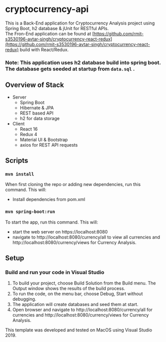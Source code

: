 # cryptocurrency-api
This is a Back-End application for Cryptocurrency Analysis project using Spring Boot, h2 database & jUnit for RESTful APIs. 
<br />
The Fron-End application can be found at [https://github.com/rmit-s3530196-avtar-singh/cryptocurrency-react-redux](https://github.com/rmit-s3530196-avtar-singh/cryptocurrency-react-redux) build with React/Redux.<br />
### Note: This application uses h2 database build into spring boot. The database gets seeded at startup from ```data.sql``` .

## Overview of Stack
- Server
  - Spring Boot
  - Hibernate & JPA
  - REST based API
  - h2 for data storage
- Client
  - React 16
  - Redux 4
  - Material UI & Bootstrap
  - axios for REST API requests

## Scripts
### ``` mvn install ```
When first cloning the repo or adding new dependencies, run this command. This will:
- Install dependencies from pom.xml
### ``` mvn spring-boot:run ```
To start the app, run this command. This will:
- start the web server on https://localhost:8080
- navigate to http://localhost:8080/currency/all to view all currencies and http://localhost:8080/currency/views for Currency Analysis.

## Setup
### Build and run your code in Visual Studio
1. To build your project, choose Build Solution from the Build menu. The Output window shows the results of the build process.
2. To run the code, on the menu bar, choose Debug, Start without debugging.
3. The application will create databases and seed them at start.
4. Open browser and navigate to http://localhost:8080/currency/all for currencies and http://localhost:8080/currency/views for Currency Analysis.

This template was developed and tested on MacOS using Visual Studio 2019.

